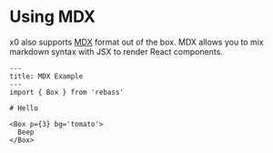 
# Using MDX

x0 also supports [MDX][mdx] format out of the box.
MDX allows you to mix markdown syntax with JSX to render React components.

```mdx
---
title: MDX Example
---
import { Box } from 'rebass'

# Hello

<Box p={3} bg='tomato'>
  Beep
</Box>
```

[mdx]: https://github.com/mdx-js/mdx
